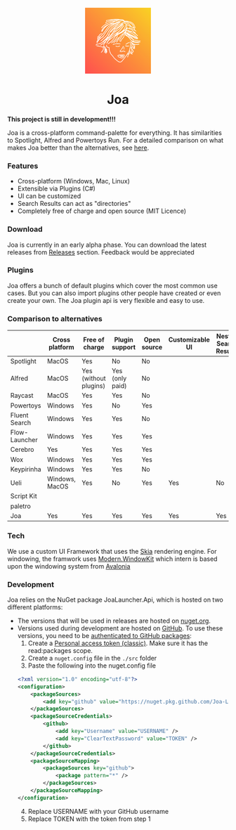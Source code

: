 <p align="center">
  <a href="#">
    
  </a>
  <p align="center">
   <img width="150" height="150" src="./images/logo.png" alt="Logo">
  </p>
  <h1 align="center"><b>Joa</b></h1>
  
</p>

**This project is still in development!!!**

Joa is a cross-platform command-palette for everything. It has similarities to Spotlight, Alfred and Powertoys Run. 
For a detailed comparison on what makes Joa better than the alternatives, see [here](#comparison-to-alternatives).

### Features
- Cross-platform (Windows, Mac, Linux)
- Extensible via Plugins (C#)
- UI can be customized
- Search Results can act as "directories"
- Completely free of charge and open source (MIT Licence)

### Download
Joa is currently in an early alpha phase. You can download the latest releases from [Releases](https://github.com/Joa-Launcher/Joa/releases) section. Feedback would be appreciated

### Plugins
Joa offers a bunch of default plugins which cover the most common use cases. But you can also import plugins other people have created or even create your own. The Joa plugin api is very flexible and easy to use.

### Comparison to alternatives
|               | Cross platform | Free of charge        | Plugin support  | Open source | Customizable UI | Nested Search Results |
|---------------|----------------|-----------------------|-----------------|-------------|-----------------|-----------------------|
| Spotlight     | MacOS          | Yes                   | No              | No          |                 |                       |
| Alfred        | MacOS          | Yes (without plugins) | Yes (only paid) | No          |                 |                       |
| Raycast       | MacOS          | Yes                   | Yes             | No          |                 |                       |
| Powertoys     | Windows        | Yes                   | No              | Yes         |                 |                       |
| Fluent Search | Windows        | Yes                   | Yes             | No          |                 |                       |
| Flow-Launcher | Windows        | Yes                   | Yes             | Yes         |                 |                       |
| Cerebro       | Yes            | Yes                   | Yes             | Yes         |                 |                       |
| Wox           | Windows        | Yes                   | Yes             | Yes         |                 |                       |
| Keypirinha    | Windows        | Yes                   | Yes             | No          |                 |                       |
| Ueli          | Windows, MacOS | Yes                   | No              | Yes         | Yes             | No                    |
| Script Kit    |                |                       |                 |             |                 |                       |
| paletro       |                |                       |                 |             |                 |                       |
| Joa           | Yes            | Yes                   | Yes             | Yes         | Yes             | Yes                   |

### Tech
We use a custom UI Framework that uses the [Skia](https://skia.org/) rendering engine. For windowing, the framwork uses [Modern.WindowKit](https://github.com/modern-forms/Modern.WindowKit) which intern is based upon the windowing system from [Avalonia](https://avaloniaui.net/)

### Development
Joa relies on the NuGet package JoaLauncher.Api, which is hosted on two different platforms:

- The versions that will be used in releases are hosted on [nuget.org](https://www.nuget.org/packages/JoaLauncher.Api). 
- Versions used during development are hosted on [GitHub](https://github.com/Joa-Launcher/Plugin-Api/pkgs/nuget/JoaLauncher.Api). To use these versions, you need to be [authenticated to GitHub packages](https://docs.github.com/en/packages/working-with-a-github-packages-registry/working-with-the-nuget-registry#authenticating-to-github-packages):
  1. Create a [Personal access token (classic)](https://github.com/settings/tokens). Make sure it has the read:packages scope.
  2. Create a `nuget.config` file in the `./src` folder
  3. Paste the following into the nuget.config file
  ```xml
  <?xml version="1.0" encoding="utf-8"?>
  <configuration>
      <packageSources>
          <add key="github" value="https://nuget.pkg.github.com/Joa-Launcher/index.json" />
      </packageSources>
      <packageSourceCredentials>
          <github>
              <add key="Username" value="USERNAME" />
              <add key="ClearTextPassword" value="TOKEN" />
          </github>
      </packageSourceCredentials>
      <packageSourceMapping>
          <packageSources key="github">
              <package pattern="*" />
          </packageSources>
      </packageSourceMapping>
  </configuration>
  ```
   4. Replace USERNAME with your GitHub username
   5. Replace TOKEN with the token from step 1
